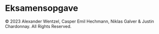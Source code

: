# Eksamensopgave

© 2023 Alexander Wentzel, Casper Emil Hechmann, Niklas Galver & Justin Chardonnay. All Rights Reserved.
